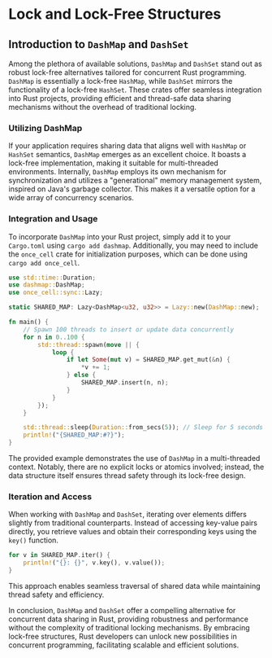 # Lock and Lock-Free Structures

## Introduction to `DashMap` and `DashSet`

Among the plethora of available solutions, `DashMap` and `DashSet` stand out as robust lock-free alternatives tailored for concurrent Rust programming. `DashMap` is essentially a lock-free `HashMap`, while `DashSet` mirrors the functionality of a lock-free `HashSet`. These crates offer seamless integration into Rust projects, providing efficient and thread-safe data sharing mechanisms without the overhead of traditional locking.

### Utilizing DashMap

If your application requires sharing data that aligns well with `HashMap` or `HashSet` semantics, `DashMap` emerges as an excellent choice. It boasts a lock-free implementation, making it suitable for multi-threaded environments. Internally, `DashMap` employs its own mechanism for synchronization and utilizes a "generational" memory management system, inspired on Java's garbage collector. This makes it a versatile option for a wide array of concurrency scenarios.

### Integration and Usage

To incorporate `DashMap` into your Rust project, simply add it to your `Cargo.toml` using `cargo add dashmap`. Additionally, you may need to include the `once_cell` crate for initialization purposes, which can be done using `cargo add once_cell`.

```rust
use std::time::Duration;
use dashmap::DashMap;
use once_cell::sync::Lazy;

static SHARED_MAP: Lazy<DashMap<u32, u32>> = Lazy::new(DashMap::new);

fn main() {
    // Spawn 100 threads to insert or update data concurrently
    for n in 0..100 {
        std::thread::spawn(move || {
            loop {
                if let Some(mut v) = SHARED_MAP.get_mut(&n) {
                    *v += 1;
                } else {
                    SHARED_MAP.insert(n, n);
                }
            }
        });
    }

    std::thread::sleep(Duration::from_secs(5)); // Sleep for 5 seconds
    println!("{SHARED_MAP:#?}");
}

```

The provided example demonstrates the use of `DashMap` in a multi-threaded context. Notably, there are no explicit locks or atomics involved; instead, the data structure itself ensures thread safety through its lock-free design.

### Iteration and Access

When working with `DashMap` and `DashSet`, iterating over elements differs slightly from traditional counterparts. Instead of accessing key-value pairs directly, you retrieve values and obtain their corresponding keys using the `key()` function.

```rust
for v in SHARED_MAP.iter() {
    println!("{}: {}", v.key(), v.value());
}

```

This approach enables seamless traversal of shared data while maintaining thread safety and efficiency.

In conclusion, `DashMap` and `DashSet` offer a compelling alternative for concurrent data sharing in Rust, providing robustness and performance without the complexity of traditional locking mechanisms. By embracing lock-free structures, Rust developers can unlock new possibilities in concurrent programming, facilitating scalable and efficient solutions.
